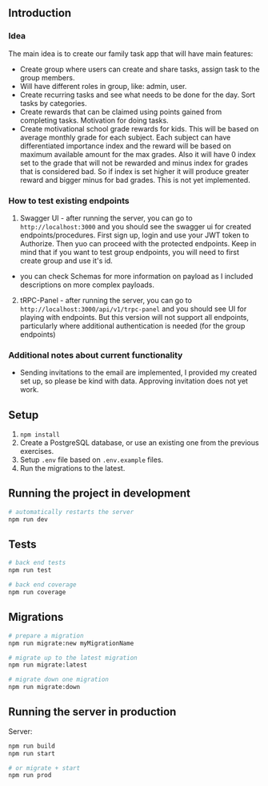 ## Introduction

### Idea
The main idea is to create our family task app that will have main features:
 - Create group where users can create and share tasks, assign task to the group members.
 - Will have different roles in group, like: admin, user.
 - Create recurring tasks and see what needs to be done for the day. Sort tasks by categories.
 - Create rewards that can be claimed using points gained from completing tasks. Motivation for doing tasks.
 - Create motivational school grade rewards for kids. This will be based on average monthly grade for each subject. Each subject can have differentiated importance index and the reward will be based on maximum available amount for the max grades. Also it will have 0 index set to the grade that will not be rewarded and minus index for grades that is considered bad. So if index is set higher it will produce greater reward and bigger minus for bad grades. This is not yet implemented.

### How to test existing endpoints
 1. Swagger UI - after running the server, you can go to `http://localhost:3000` and you should see the swagger ui for created endpoints/procedures. First sign up, login and use your JWT token to Authorize. Then yuo can proceed with the protected endpoints. Keep in mind that if you want to test group endpoints, you will need to first create group and use it's id.
  - you can check Schemas for more information on payload as I included descriptions on more complex payloads.

 2. tRPC-Panel - after running the server, you can go to `http://localhost:3000/api/v1/trpc-panel` and you should see UI for playing with endpoints. But this version will not support all endpoints, particularly where additional authentication is needed (for the group endpoints)

 ### Additional notes about current functionality
  - Sending invitations to the email are implemented, I provided my created set up, so please be kind with data. Approving invitation does not yet work.

## Setup

1. `npm install`
2. Create a PostgreSQL database, or use an existing one from the previous exercises.
3. Setup `.env` file based on `.env.example` files.
4. Run the migrations to the latest.

## Running the project in development

```bash
# automatically restarts the server
npm run dev
```

## Tests

```bash
# back end tests
npm run test

# back end coverage
npm run coverage
```

## Migrations

```bash
# prepare a migration
npm run migrate:new myMigrationName

# migrate up to the latest migration
npm run migrate:latest

# migrate down one migration
npm run migrate:down
```

## Running the server in production

Server:

```bash
npm run build
npm run start

# or migrate + start
npm run prod
```
